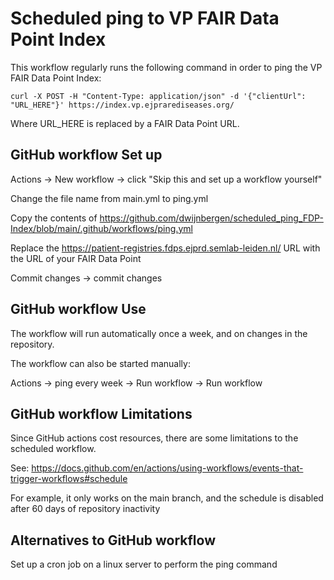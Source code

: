 # Scheduled ping to VP FAIR Data Point Index

This workflow regularly runs the following command in order to ping the VP FAIR Data Point Index:

```
curl -X POST -H "Content-Type: application/json" -d '{"clientUrl": "URL_HERE"}' https://index.vp.ejprarediseases.org/
```

Where URL_HERE is replaced by a FAIR Data Point URL.

## GitHub workflow Set up
Actions -> New workflow -> click "Skip this and set up a workflow yourself"

Change the file name from main.yml to ping.yml

Copy the contents of https://github.com/dwijnbergen/scheduled_ping_FDP-Index/blob/main/.github/workflows/ping.yml

Replace the https://patient-registries.fdps.ejprd.semlab-leiden.nl/ URL with the URL of your FAIR Data Point

Commit changes -> commit changes

## GitHub workflow Use
The workflow will run automatically once a week, and on changes in the repository.

The workflow can also be started manually:

Actions -> ping every week -> Run workflow -> Run workflow

## GitHub workflow Limitations
Since GitHub actions cost resources, there are some limitations to the scheduled workflow.

See: https://docs.github.com/en/actions/using-workflows/events-that-trigger-workflows#schedule

For example, it only works on the main branch, and the schedule is disabled after 60 days of repository inactivity

## Alternatives to GitHub workflow
Set up a cron job on a linux server to perform the ping command
